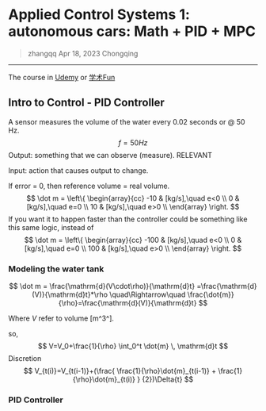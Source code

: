 # Applied Control Systems 1: autonomous cars: Math + PID + MPC

> zhangqq
> Apr 18, 2023
> Chongqing

---

The course in [Udemy](https://www.udemy.com/course/applied-systems-control-for-engineers-modelling-pid-mpc/) or [学术Fun](https://xueshu.fun/1511/)

## Intro to Control - PID Controller

A sensor measures the volume of the water every 0.02 seconds or @ 50 Hz.
$$
f = 50 Hz
$$
Output: something that we can observe (measure). RELEVANT

Input: action that causes output to change.

If error = 0, then reference volume = real volume.
$$
\dot m = 
\left\{
    \begin{array}{cc}
        -10 & [kg/s],\quad e<0 \\
        0 & [kg/s],\quad e=0 \\
        10 & [kg/s],\quad e>0 \\
    \end{array}
\right.
$$
If you want it to happen faster than the controller could be something like this same logic, instead of 
$$
\dot m = 
\left\{
    \begin{array}{cc}
        -100 & [kg/s],\quad e<0 \\
        0 & [kg/s],\quad e=0 \\
        100 & [kg/s],\quad e>0 \\
    \end{array}
\right.
$$

### Modeling the water tank

$$
\dot m = \frac{\mathrm{d}(V\cdot\rho)}{\mathrm{d}t}
=\frac{\mathrm{d}(V)}{\mathrm{d}t}*\rho
\quad\Rightarrow\quad
\frac{\dot{m}}{\rho}=\frac{\mathrm{d}(V)}{\mathrm{d}t}
$$

Where $V$ refer to volume [m^3^].

so,
$$
V=V_0+\frac{1}{\rho} \int_0^t \dot{m} \, \mathrm{d}t
$$
Discretion
$$
V_{t(i)}=V_{t(i-1)}+(\frac{ \frac{1}{\rho}\dot{m}_{t(i-1)} + \frac{1}{\rho}\dot{m}_{t(i)} } {2})\Delta{t}
$$

### PID Controller

